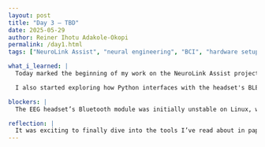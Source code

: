 ```yaml
---
layout: post
title: "Day 3 – TBD"
date: 2025-05-29
author: Reiner Ihotu Adakole-Okopi
permalink: /day1.html
tags: ["NeuroLink Assist", "neural engineering", "BCI", "hardware setup", "signal acquisition"]

what_i_learned: |
  Today marked the beginning of my work on the NeuroLink Assist project. I unboxed and assembled the prototype rig, which includes a Raspberry Pi, a wireless EEG headset, and basic motor control components. I familiarized myself with the OpenBCI GUI to monitor brainwave activity in real time and began configuring the data acquisition pipeline.

  I also started exploring how Python interfaces with the headset's BLE signals, preparing for real-time signal processing down the line.

blockers: |
  The EEG headset’s Bluetooth module was initially unstable on Linux, which caused inconsistent connections. After diving into the forums and tweaking the `udev` rules and permissions, I managed to stabilize the connection. I’ll still need to test robustness in mobile conditions.

reflection: |
  It was exciting to finally dive into the tools I’ve read about in papers. Seeing my own brainwaves visualized on the screen gave me a deeper appreciation for the complexity and power of neural data. I’m especially curious to see how we’ll map these patterns to robotic assistance in future sessions.
---
```

